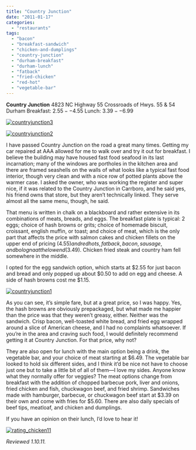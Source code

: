 ```yaml
---
title: "Country Junction"
date: "2011-01-17"
categories:
  - "restaurants"
tags:
  - "bacon"
  - "breakfast-sandwich"
  - "chicken-and-dumplings"
  - "country-junction"
  - "durham-breakfast"
  - "durham-lunch"
  - "fatback"
  - "fried-chicken"
  - "red-hot"
  - "vegetable-bar"
---
```


**Country Junction** 4823 NC Highway 55 Crossroads of Hwys. 55 & 54 Durham Breakfast: $2.55--$4.55 Lunch: $3.39--$6.99

[![](http://s3.amazonaws.com/thegourmez-wpmedia/2011/01/countryjunction3.jpg "countryjunction3")](http://s3.amazonaws.com/thegourmez-wpmedia/2011/01/countryjunction3.jpg)

[![](http://s3.amazonaws.com/thegourmez-wpmedia/2011/01/countryjunction2.jpg "countryjunction2")](http://s3.amazonaws.com/thegourmez-wpmedia/2011/01/countryjunction2.jpg)

I have passed Country Junction on the road a great many times. Getting my car repaired at AAA allowed for me to walk over and try it out for breakfast. I believe the building may have housed fast food seafood in its last incarnation; many of the windows are portholes in the kitchen area and there are framed seashells on the walls of what looks like a typical fast food interior, though very clean and with a nice row of potted plants above the warmer case. I asked the owner, who was working the register and super nice, if it was related to the Country Junction in Carrboro, and he said yes, his friend owns that store, but they aren’t technically linked. They serve almost all the same menu, though, he said.

That menu is written in chalk on a blackboard and rather extensive in its combinations of meats, breads, and eggs. The breakfast plate is typical: 2 eggs; choice of hash browns or grits; choice of homemade biscuit, croissant, english muffin, or toast; and choice of meat, which is the only part that affects the price with salmon cakes and chicken fillets on the upper end of pricing ($4.55) and red hots, fatback, bacon, sausage, and bologna at the low end ($3.49). Chicken fried steak and country ham fell somewhere in the middle.

I opted for the egg sandwich option, which starts at $2.55 for just bacon and bread and only popped up about $0.50 to add on egg and cheese. A side of hash browns cost me $1.15.

[![](http://s3.amazonaws.com/thegourmez-wpmedia/2011/01/countryjunction1.jpg "countryjunction1")](http://s3.amazonaws.com/thegourmez-wpmedia/2011/01/countryjunction1.jpg)

As you can see, it’s simple fare, but at a great price, so I was happy. Yes, the hash browns are obviously prepackaged, but what made me happier than the price was that they weren’t greasy, either. Neither was the sandwich. Crisp bacon, well-toasted white bread, and fried egg wrapped around a slice of American cheese, and I had no complaints whatsoever. If you’re in the area and craving such food, I would definitely recommend getting it at Country Junction. For that price, why not?

They are also open for lunch with the main option being a drink, the vegetable bar, and your choice of meat starting at $6.49. The vegetable bar looked to hold six different sides, and I think it’d be nice not have to choose just one but to take a little bit of all of them—I love my sides. Anyone know what they normally offer for veggies? The meat options change from breakfast with the addition of chopped barbecue pork, liver and onions, fried chicken and fish, chuckwagon beef, and fried shrimp. Sandwiches made with hamburger, barbecue, or chuckwagon beef start at $3.39 on their own and come with fries for $5.60. There are also daily specials of beef tips, meatloaf, and chicken and dumplings.

If you have an opinion on their lunch, I’d love to hear it!

[![](http://s3.amazonaws.com/thegourmez-wpmedia/2009/02/rating_chicken11.gif "rating_chicken11")](http://s3.amazonaws.com/thegourmez-wpmedia/2009/02/rating_chicken11.gif)

_Reviewed 1.10.11._
